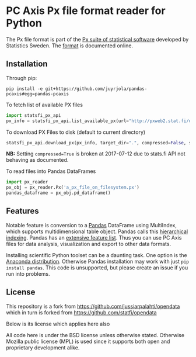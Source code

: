 
# PC Axis Px file format reader for Python

The Px file format is part of the [Px suite of statistical software](https://www.scb.se/px-en) developed by Statistics Sweden. The [format](https://www.scb.se/en/services/statistical-programs-for-px-files/px-file-format/) is documented online.

## Installation

Through pip:

```
pip install -e git+https://github.com/juyrjola/pandas-pcaxis#egg=pandas-pcaxis
```

To fetch list of available PX files
```python
import statsfi_px_api
px_info = statsfi_px_api.list_available_px(url="http://pxweb2.stat.fi/database/StatFin/StatFin_rap.csv")
```

To download PX Files to disk (default to current directory)
```python
statsfi_px_api.download_px(px_info, target_dir=".", compressed=False, sleep=1)
```
**NB:** Setting `compressed=True` is broken at 2017-07-12 due to stats.fi API not behaving as documented.

To read files into Pandas DataFrames
```python
import px_reader
px_obj = px_reader.Px('a_px_file_on_filesystem.px')
pandas_dataframe = px_obj.pd_dataframe()
```

## Features

Notable feature is conversion to a [Pandas][pandas] DataFrame using MultiIndex, which supports multidimensional table object. Pandas calls this [hierarchical indexing][pandas indexing]. Pandas has an [extensive feature list][pandas features]. Thus you can use PC Axis files for data analysis, visualization and export to other data formats.

Installing scientific Python toolset can be a daunting task. One option is the [Anaconda distribution][anaconda]. Otherwise Pandas installation may work with just `pip install pandas`. This code is unsupported, but please create an issue if you run into problems.

[anaconda]: http://continuum.io/downloads.html
[pandas]: http://pandas.pydata.org/
[pandas features]: http://pandas.pydata.org/#library-highlights
[pandas indexing]: http://pandas.pydata.org/pandas-docs/stable/indexing.html#hierarchical-indexing-multiindex

License
-------

This repository is a fork from https://github.com/jussiarpalahti/opendata which in turn is forked from https://github.com/statfi/opendata 

Below is its license which applies here also

All code here is under the BSD license unless otherwise stated. Otherwise Mozilla public license (MPL) is used since it supports both open and proprietary development alike.
